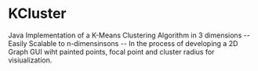 KCluster
========

Java Implementation of a K-Means Clustering Algorithm in 3 dimensions
 -- Easily Scalable to n-dimensinsons
 -- In the process of developing a 2D Graph GUI wiht painted points, focal point and cluster radius for visiualization.
